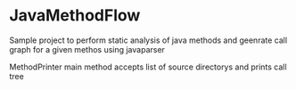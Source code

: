 # JavaMethodFlow
Sample project to perform static analysis of java methods and geenrate call graph for a given methos using javaparser

MethodPrinter main method accepts list of source directorys and prints call tree
